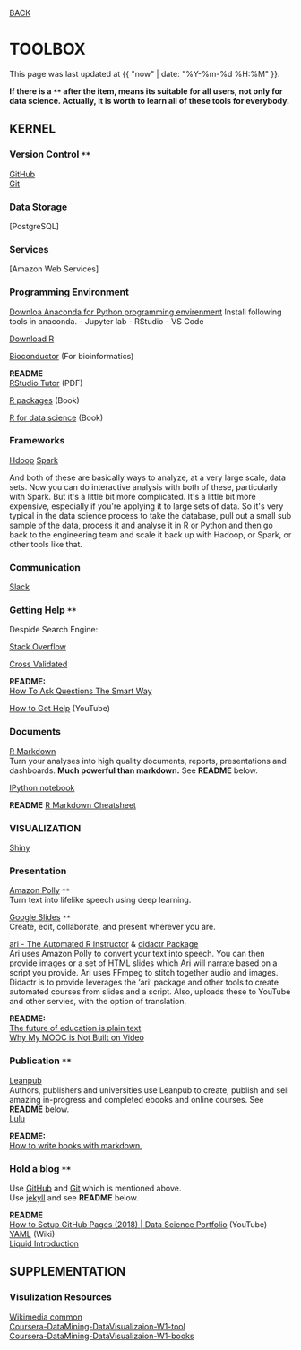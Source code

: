[BACK](../)

# TOOLBOX
This page was last updated at {{ "now" | date: "%Y-%m-%d %H:%M" }}.
<br>

**If there is a `**` after the item, means its suitable for all users, not only for data science. Actually, it is worth to learn all of these tools for everybody.**  

## KERNEL
### Version Control `**`

[GitHub](https://github.com/)  
[Git](https://git-scm.com/download)  

### Data Storage
[PostgreSQL]

### Services
[Amazon Web Services]

### Programming Environment
[Downloa Anaconda for Python programming envirenment]() Install following tools in anaconda.
    - Jupyter lab
    - RStudio
    - VS Code

[Download R](https://cran.r-project.org/)  
 
[Bioconductor](https://www.bioconductor.org/) (For bioinformatics)  

**README**  
[RStudio Tutor](https://github.com/rstudio/cheatsheets/raw/master/rstudio-ide.pdf) (PDF)  

[R packages](http://r-pkgs.had.co.nz/) (Book)  

[R for data science](https://r4ds.had.co.nz/) (Book)

### Frameworks
[Hdoop]()
[Spark]()

And both of these are basically ways to analyze, at a very large scale, data sets. Now you can do interactive analysis with both of these, particularly with Spark. But it's a little bit more complicated. It's a little bit more expensive, especially if you're applying it to large sets of data. So it's very typical in the data science process to take the database, pull out a small sub sample of the data, process it and analyse it in R or Python and then go back to the engineering team and scale it back up with Hadoop, or Spark, or other tools like that.

### Communication
[Slack]()

### Getting Help `**`

Despide Search Engine:

[Stack Overflow](https://stackoverflow.com/)  

[Cross Validated](https://stats.stackexchange.com/)  

**README:**  
[How To Ask Questions The Smart Way](http://www.catb.org/esr/faqs/smart-questions.html)  

[How to Get Help](https://www.youtube.com/watch?v=ZFaWxxzouCY&feature=youtu.be) (YouTube) 

### Documents
[R Markdown](https://rmarkdown.rstudio.com/)  
Turn your analyses into high quality documents, reports, presentations and dashboards. **Much powerful than markdown.**  See **README** below.

[IPython notebook]()

**README**
[R Markdown Cheatsheet](http://www.rstudio.com/wp-content/uploads/2016/03/rmarkdown-cheatsheet-2.0.pdf) 

### VISUALIZATION

[Shiny]()

### Presentation

[Amazon Polly](https://aws.amazon.com/polly/) `**`  
Turn text into lifelike speech using deep learning.  
 
[Google Slides](https://www.google.com/slides/about/) `**`    
Create, edit, collaborate, and present wherever you are.  

[ari - The Automated R Instructor](https://www.coursera.org/learn/data-scientists-tools/lecture/enUSz/why-automated-videos) & [didactr Package](https://github.com/muschellij2/didactr)   
Ari uses Amazon Polly to convert your text into speech. You can then provide images or a set of HTML slides which Ari will narrate based on a script you provide. Ari uses FFmpeg to stitch together audio and images.  
Didactr is to provide leverages the ‘ari’ package and other tools to create automated courses from slides and a script. Also, uploads these to YouTube and other servies, with the option of translation.  

**README:**  
[The future of education is plain text](https://simplystatistics.org/2017/06/13/the-future-of-education-is-plain-text/)  
[Why My MOOC is Not Built on Video](https://www.class-central.com/report/why-my-mooc-is-not-built-on-video/)  
 

### Publication `**`
[Leanpub](https://leanpub.com/)  
Authors, publishers and universities use Leanpub to create, publish and sell amazing in-progress and completed ebooks and online courses. See **README** below.   
[Lulu]()

**README:**  
[How to write books with markdown.](https://leanpub.com/markua/read#leanpub-auto-quizzes-and-exercises)  

### Hold a blog `**`
Use [GitHub](https://github.com/) and [Git](https://git-scm.com/download) which is mentioned above.   
Use [jekyll](https://jekyllrb.com/) and see **README** below.

**README**  
[How to Setup GitHub Pages (2018) | Data Science Portfolio](https://www.youtube.com/watch?v=qWrcgHwSG8M&t=329s) (YouTube)    
[YAML](https://en.wikipedia.org/wiki/YAML) (Wiki)   
[Liquid Introduction](https://shopify.github.io/liquid/basics/introduction/)

## SUPPLEMENTATION
### Visulization Resources

[Wikimedia common]()  
[Coursera-DataMining-DataVisualizaion-W1-tool](https://www.coursera.org/learn/datavisualization/supplement/ijZAO/resources)  
[Coursera-DataMining-DataVisualizaion-W1-books](https://www.coursera.org/learn/datavisualization/lecture/yA1Ci/1-1-1-some-books-on-data-visualization)  






